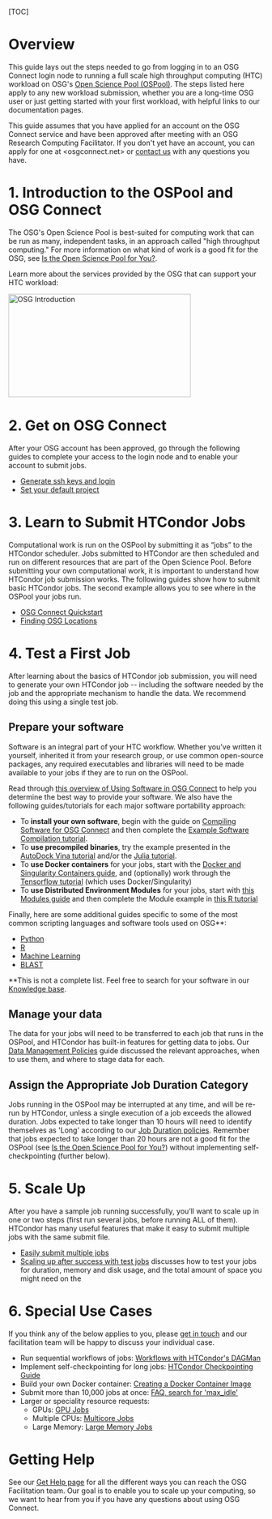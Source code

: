 [title]: - "Roadmap to HTC Workload Submission via OSG Connect"

[TOC]

# Overview

This guide lays out the steps needed to go from logging in to an OSG 
Connect login node to running a full scale high throughput computing 
(HTC) workload on OSG's [Open Science Pool (OSPool)](https://opensciencegrid.org/about/open_science_pool/). 
The steps listed here apply to any new workload 
submission, whether you are a long-time OSG user or just getting 
started with your first workload, with helpful links to our documentation pages. 

This guide assumes that you have applied for an account on the OSG Connect service and 
have been approved after meeting with an OSG Research Computing Facilitator. 
If you don't yet have an account, you can apply for one at <osgconnect.net>
or [contact us](mailto:support@opensciencegrid.org) with any questions you have. 

# 1. Introduction to the OSPool and OSG Connect

The OSG's Open Science Pool is best-suited for computing work that can be run as many, independent 
tasks, in an approach called "high throughput computing." For more information 
on what kind of work is a good fit for the OSG, 
see [Is the Open Science Pool for You?](5000632058). 

Learn more about the services provided by the OSG that can support your HTC workload: 

<a href="https://www.youtube.com/watch?v=5FMAFxROGv0"><img alt="OSG Introduction" src="https://raw.githubusercontent.com/OSGConnect/connectbook/master/images/osg-intro-video-screenshot.png" width="360" height="204"></a>

<!-- Diagram/cartoon showing how jobs are distributed to multiple sites across the U.S.-->

# 2. Get on OSG Connect

After your OSG account has been approved, go through the following guides to 
complete your access to the login node and to enable your account to submit jobs. 

- [Generate ssh keys and login](https://support.opensciencegrid.org/support/solutions/articles/12000027675-generate-ssh-keys-and-activate-your-osg-login)
- [Set your default project](https://support.opensciencegrid.org/support/solutions/articles/5000634360-join-and-use-a-project-in-osg-connect)

# 3. Learn to Submit HTCondor Jobs

Computational work is run on the OSPool by submitting it as “jobs” to the
HTCondor scheduler. Jobs submitted to HTCondor are then scheduled and
run on different resources that are part of the Open Science Pool.
Before submitting your own computational work, it is important to
understand how HTCondor job submission works. The following guides show
how to submit basic HTCondor jobs. The second example allows you to see
where in the OSPool your jobs run. 

- [OSG Connect Quickstart](https://support.opensciencegrid.org/support/solutions/articles/5000633410-osg-connect-quickstart)
- [Finding OSG Locations](https://support.opensciencegrid.org/support/solutions/articles/12000061978-finding-osg-locations)

# 4. Test a First Job

After learning about the basics of HTCondor job submission, you will
need to generate your own HTCondor job -- including the software needed
by the job and the appropriate mechanism to handle the data. We
recommend doing this using a single test job. 

## Prepare your software

Software is an integral part of your HTC workflow.  Whether you’ve written it yourself, inherited it from your research group, or use common open-source packages, any required executables and libraries will need to be made available to your jobs if they are to run on the OSPool. 

Read through [this overview of Using Software in OSG Connect](https://support.opensciencegrid.org/support/solutions/articles/5000634395-using-software-in-osg-connect) to help you determine the best way to provide your software.  We also have the following guides/tutorials for each major software portability approach:

- To **install your own software**, begin with the guide on [Compiling Software for OSG Connect](https://support.opensciencegrid.org/support/solutions/articles/5000652099) and then complete the [Example Software Compilation tutorial](https://support.opensciencegrid.org/support/solutions/articles/12000074984).
- To **use precompiled binaries**, try the example presented in the [AutoDock Vina tutorial](https://support.opensciencegrid.org/support/solutions/articles/5000634379-running-a-molecule-docking-job-with-autodock-vina) and/or the [Julia tutorial](https://support.opensciencegrid.org/support/solutions/articles/12000078187-using-julia-on-the-osg).
- To **use Docker containers** for your jobs, start with the [Docker and Singularity Containers guide](https://support.opensciencegrid.org/support/solutions/articles/12000024676), and (optionally) work through the [Tensorflow tutorial](https://support.opensciencegrid.org/support/solutions/articles/12000028940-working-with-tensorflow-gpus-and-containers) (which uses Docker/Singularity)
- To **use Distributed Environment Modules** for your jobs, start with [this Modules guide](https://support.opensciencegrid.org/support/solutions/articles/12000048518) and then complete the Module example in [this R tutorial](https://support.opensciencegrid.org/support/solutions/articles/5000674219-run-r-scripts-on-osg)

Finally, here are some additional guides specific to some of the most common scripting languages and software tools used on OSG\*\*:

- [Python](https://support.opensciencegrid.org/support/solutions/articles/12000058785-run-python-scripts-on-osg)
- [R](https://support.opensciencegrid.org/support/solutions/articles/5000674218-use-external-packages-in-your-r-jobs)
- [Machine Learning](https://support.opensciencegrid.org/support/solutions/articles/12000028940-working-with-tensorflow-gpus-and-containers)
- [BLAST](https://support.opensciencegrid.org/support/solutions/articles/12000062020-running-a-blast-workflow)

\*\*This is not a complete list.  Feel free to search for your software in our [Knowledge base](https://support.opensciencegrid.org/support/solutions/). 

## Manage your data

The data for your jobs will need to be transferred to each job that runs in the OSPool, 
and HTCondor has built-in features for getting data to jobs. Our [Data Management Policies](https://support.opensciencegrid.org/support/solutions/articles/12000002985-data-management-and-policies) guide
discussed the relevant approaches, when to use them, and where to stage data for each.
<!--
- Pick a tutorial?
-->

<!-- TODO: add guides
## Organize your files*
## Troubleshooting*
-->

## Assign the Appropriate Job Duration Category

Jobs running in the OSPool may be interrupted at any time, and will be re-run by HTCondor, unless a single execution of a job exceeds the allowed duration. Jobs expected to take longer than 10 hours will need to identify themselves as 'Long' according to our [Job Duration policies](12000083468). Remember that jobs expected to take longer than 20 hours are not a good fit for the OSPool (see [Is the Open Science Pool for You?](5000632058)) without implementing self-checkpointing (further below).

# 5. Scale Up

After you have a sample job running successfully, you’ll want to scale
up in one or two steps (first run several jobs, before running ALL of them). 
HTCondor has many useful features that make it easy to submit
multiple jobs with the same submit file.  

- [Easily submit multiple jobs](https://support.opensciencegrid.org/support/solutions/articles/12000073165-easily-submit-multiple-jobs)
- [Scaling up after success with test jobs](https://support.opensciencegrid.org/support/solutions/articles/12000076552-scaling-up-after-success-with-test-jobs) discusses how to test your jobs for duration, memory and disk usage, and the total amount of space you might need on the 

<!-- TODO: Making jobs resilient* -->

# 6. Special Use Cases

If you think any of the below applies to you, 
please [get in touch](mailto:support@opensciencegrid.org)
and our facilitation team will be happy to discuss your individual case. 

- Run sequential workflows of jobs: [Workflows with HTCondor's DAGMan](12000079038)
- Implement self-checkpointing for long jobs: [HTCondor Checkpointing Guide](https://htcondor.readthedocs.io/en/latest/users-manual/self-checkpointing-applications.html)
- Build your own Docker container: [Creating a Docker Container Image](12000058245)
- Submit more than 10,000 jobs at once: [FAQ, search for 'max_idle'](5000634384)
- Larger or speciality resource requests: 
	- GPUs: [GPU Jobs](5000653025)
	- Multiple CPUs: [Multicore Jobs](5000653862)
	- Large Memory: [Large Memory Jobs](5000652304)

# Getting Help 

See our [Get Help page](12000084585) for all the different ways you can reach the OSG Facilitation team. Our goal is 
to enable you to scale up your computing, so we want to hear from you if you have any questions about using OSG Connect. 
